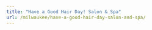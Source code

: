 ```yaml
---
title: "Have a Good Hair Day! Salon & Spa"
url: /milwaukee/have-a-good-hair-day-salon-and-spa/
---
```

